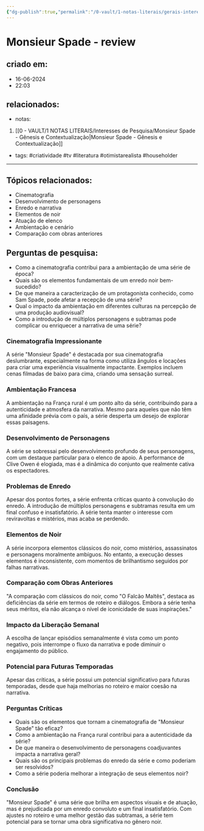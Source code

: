 ```yaml
---
{"dg-publish":true,"permalink":"/0-vault/1-notas-literais/gerais-interesses/monsieur-spade-review/","tags":["criatividade","tv","literatura","otimistarealista","householder"],"dgHomeLink":true,"dgShowLocalGraph":true,"dgShowFileTree":true,"dgEnableSearch":true}
---
```


# Monsieur Spade - review

## criado em: 
- 16-06-2024
- 22:03
## relacionados:
- notas:
1. [[0 - VAULT/1 NOTAS LITERAIS/Interesses de Pesquisa/Monsieur Spade - Gênesis e Contextualização\|Monsieur Spade - Gênesis e Contextualização]]
- tags: #criatividade #tv #literatura #otimistarealista #householder
---
## Tópicos relacionados:
- Cinematografia
- Desenvolvimento de personagens
- Enredo e narrativa
- Elementos de noir
- Atuação de elenco
- Ambientação e cenário
- Comparação com obras anteriores

## Perguntas de pesquisa:
- Como a cinematografia contribui para a ambientação de uma série de época?
- Quais são os elementos fundamentais de um enredo noir bem-sucedido?
- De que maneira a caracterização de um protagonista conhecido, como Sam Spade, pode afetar a recepção de uma série?
- Qual o impacto da ambientação em diferentes culturas na percepção de uma produção audiovisual?
- Como a introdução de múltiplos personagens e subtramas pode complicar ou enriquecer a narrativa de uma série?

### **Cinematografia Impressionante**
A série "Monsieur Spade" é destacada por sua cinematografia deslumbrante, especialmente na forma como utiliza ângulos e locações para criar uma experiência visualmente impactante. Exemplos incluem cenas filmadas de baixo para cima, criando uma sensação surreal.

### **Ambientação Francesa**
A ambientação na França rural é um ponto alto da série, contribuindo para a autenticidade e atmosfera da narrativa. Mesmo para aqueles que não têm uma afinidade prévia com o país, a série desperta um desejo de explorar essas paisagens.

### **Desenvolvimento de Personagens**
A série se sobressai pelo desenvolvimento profundo de seus personagens, com um destaque particular para o elenco de apoio. A performance de Clive Owen é elogiada, mas é a dinâmica do conjunto que realmente cativa os espectadores.

### **Problemas de Enredo**
Apesar dos pontos fortes, a série enfrenta críticas quanto à convolução do enredo. A introdução de múltiplos personagens e subtramas resulta em um final confuso e insatisfatório. A série tenta manter o interesse com reviravoltas e mistérios, mas acaba se perdendo.

### **Elementos de Noir**
A série incorpora elementos clássicos do noir, como mistérios, assassinatos e personagens moralmente ambíguos. No entanto, a execução desses elementos é inconsistente, com momentos de brilhantismo seguidos por falhas narrativas.

### **Comparação com Obras Anteriores**
"A comparação com clássicos do noir, como "O Falcão Maltês", destaca as deficiências da série em termos de roteiro e diálogos. Embora a série tenha seus méritos, ela não alcança o nível de iconicidade de suas inspirações."

### **Impacto da Liberação Semanal**
A escolha de lançar episódios semanalmente é vista como um ponto negativo, pois interrompe o fluxo da narrativa e pode diminuir o engajamento do público.

### **Potencial para Futuras Temporadas**
Apesar das críticas, a série possui um potencial significativo para futuras temporadas, desde que haja melhorias no roteiro e maior coesão na narrativa.

### **Perguntas Críticas**
- Quais são os elementos que tornam a cinematografia de "Monsieur Spade" tão eficaz?
- Como a ambientação na França rural contribui para a autenticidade da série?
- De que maneira o desenvolvimento de personagens coadjuvantes impacta a narrativa geral?
- Quais são os principais problemas do enredo da série e como poderiam ser resolvidos?
- Como a série poderia melhorar a integração de seus elementos noir?

### **Conclusão**
"Monsieur Spade" é uma série que brilha em aspectos visuais e de atuação, mas é prejudicada por um enredo convoluto e um final insatisfatório. Com ajustes no roteiro e uma melhor gestão das subtramas, a série tem potencial para se tornar uma obra significativa no gênero noir.